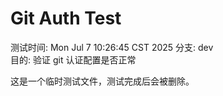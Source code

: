 # Git Auth Test

测试时间: Mon Jul  7 10:26:45 CST 2025
分支: dev  
目的: 验证 git 认证配置是否正常

这是一个临时测试文件，测试完成后会被删除。
